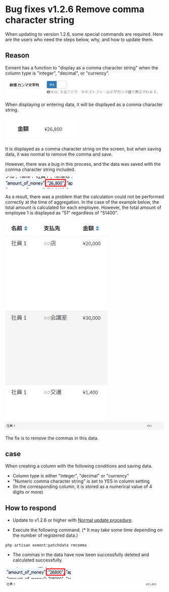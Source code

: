 # Bug fixes v1.2.6 Remove comma character string
When updating to version 1.2.6, some special commands are required.
Here are the users who need the steps below, why, and how to update them.

## Reason
Exment has a function to "display as a comma character string" when the column type is "integer", "decimal", or "currency".

![Version update](../img/update/v1_2_6_comma1.png)  

When displaying or entering data, it will be displayed as a comma character string.

![Version update](../img/update/v1_2_6_comma2.png)  

It is displayed as a comma character string on the screen, but when saving data, it was normal to remove the comma and save.

However, there was a bug in this process, and the data was saved with the comma character string included.

![Version update](../img/update/v1_2_6_comma3.png)    

As a result, there was a problem that the calculation could not be performed correctly at the time of aggregation.
In the case of the example below, the total amount is calculated for each employee. However, the total amount of employee 1 is displayed as "51" regardless of "51400".

![Version update](../img/update/v1_2_6_comma4.png)    
![Version update](../img/update/v1_2_6_comma5.png)    

The fix is to remove the commas in this data.

## case
When creating a column with the following conditions and saving data.
- Column type is either "integer", "decimal" or "currency"
- "Numeric comma character string" is set to YES in column setting
- (In the corresponding column, it is stored as a numerical value of 4 digits or more)


## How to respond
- Update to v1.2.6 or higher with [Normal update procedure](/update).

- Execute the following command. (* It may take some time depending on the number of registered data.)

~~~
php artisan exment:patchdata rmcomma
~~~

- The commas in the data have now been successfully deleted and calculated successfully.

![Version update](../img/update/v1_2_6_comma6.png)    
![Version update](../img/update/v1_2_6_comma7.png)    
